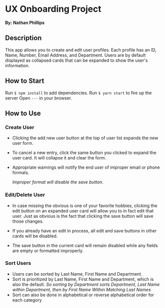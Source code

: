 # UX Onboarding Project
**By: Nathan Phillips**

## Description
This app allows you to create and edit user profiles. Each profile has an ID, Name, Number, Email Address, and Department.
Users are by default displayed as collapsed cards that can be expanded to show the user's information.

## How to Start
  Run `$ npm install` to add dependencies.
  Run `$ yarn start` to fire up the server
  Open `---` in your browser.

## How to Use

### Create User
- Clicking the add new user button at the top of user list expands the new user form.

- To cancel a new entry, click the same button you clicked to expand the user card. It will collapse it and clear the form.

- Appropriate warnings will notify the end user of improper email or phone formats.

  _Improper format will disable the save button._

### Edit/Delete User
- In case missing the obvious is one of your favorite hobbies, clicking the edit button on an expanded user card will allow you to in fact edit that user. Just as obvious is the fact that clicking the save button will save those changes.

- If you already have an edit in process, all edit and save buttons in other cards will be disabled.

- The save button in the current card will remain disabled while any fields are empty or formatted improperly.

### Sort Users
- Users can be sorted by Last Name, First Name and Department.
- Sort is prioritized by Last Name, First Name and Department, which is also the default.
  _So sorting by Department sorts Department, Last Name within Department, then by First Name Within Matching Last Names_
- Sort can also be done in alphabetical or reverse alphabetical order for each category


